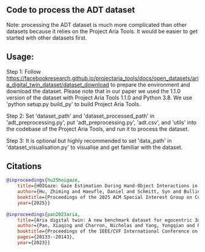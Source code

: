 ## Code to process the ADT dataset

Note: processing the ADT dataset is much more complicated than other datasets because it relies on the Project Aria Tools. It would be easier to get started with other datasets first.


## Usage:
Step 1: Follow https://facebookresearch.github.io/projectaria_tools/docs/open_datasets/aria_digital_twin_dataset/dataset_download to prepare the environment and download the dataset. Please note that in our paper we used the 1.1.0 version of the dataset with Project Aria Tools 1.1.0 and Python 3.8. We use 'python setup.py build_py' to build Project Aria Tools.

Step 2: Set 'dataset_path' and 'dataset_processed_path' in 'adt_preprocessing.py', put 'adt_preprocessing.py', 'adt.csv', and 'utils' into the codebase of the Project Aria Tools, and run it to process the dataset.

Step 3: It is optional but highly recommended to set 'data_path' in 'dataset_visualisation.py' to visualise and get familiar with the dataset.


## Citations

```bibtex
@inproceedings{hu25hoigaze,
	title={HOIGaze: Gaze Estimation During Hand-Object Interactions in Extended Reality Exploiting Eye-Hand-Head Coordination},
	author={Hu, Zhiming and Haeufle, Daniel and Schmitt, Syn and Bulling, Andreas},
	booktitle={Proceedings of the 2025 ACM Special Interest Group on Computer Graphics and Interactive Techniques},
	year={2025}}
	
@inproceedings{pan2023aria,
	title={Aria digital twin: A new benchmark dataset for egocentric 3d machine perception},
	author={Pan, Xiaqing and Charron, Nicholas and Yang, Yongqian and Peters, Scott and Whelan, Thomas and Kong, Chen and Parkhi, Omkar and Newcombe, Richard and Ren, Yuheng Carl},
	booktitle={Proceedings of the IEEE/CVF International Conference on Computer Vision},
	pages={20133--20143},
	year={2023}}
```